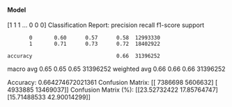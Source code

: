 #### Model
[1 1 1 ... 0 0 0]
Classification Report:
              precision    recall  f1-score   support

           0       0.60      0.57      0.58  12993330
           1       0.71      0.73      0.72  18402922

    accuracy                           0.66  31396252
   macro avg       0.65      0.65      0.65  31396252
weighted avg       0.66      0.66      0.66  31396252

Accuracy: 0.664274672021361
Confusion Matrix:
[[ 7386698  5606632]
 [ 4933885 13469037]]
Confusion Matrix (%):
[[23.52732422 17.85764747]
 [15.71488533 42.90014299]]

